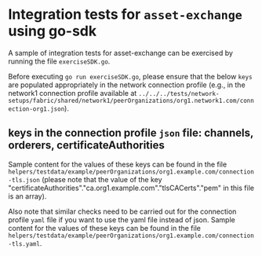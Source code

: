 <!--
 Copyright IBM Corp. All Rights Reserved.

 SPDX-License-Identifier: CC-BY-4.0
 -->
 # Integration tests for `asset-exchange` using go-sdk
A sample of integration tests for asset-exchange can be exercised by running the file `exerciseSDK.go`.

Before executing `go run exerciseSDK.go`, please ensure that the below `keys` are populated appropriately in the network connection profile (e.g., in the network1 connection profile available at `../../../tests/network-setups/fabric/shared/network1/peerOrganizations/org1.network1.com/connection-org1.json`).
## keys in the connection profile `json` file: channels, orderers, certificateAuthorities

Sample content for the values of these keys can be found in the file `helpers/testdata/example/peerOrganizations/org1.example.com/connection-tls.json` (please note that the value of the key "certificateAuthorities"."ca.org1.example.com"."tlsCACerts"."pem" in this file is an array).

Also note that similar checks need to be carried out for the connection profile `yaml` file if you want to use the yaml file instead of json. Sample content for the values of these keys can be found in the file `helpers/testdata/example/peerOrganizations/org1.example.com/connection-tls.yaml`.




